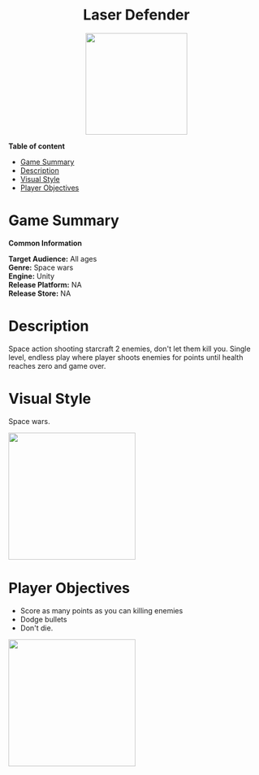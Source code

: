 <div align="center">
  <h1>Laser Defender</h1>
</div>

<div align="center"> 
  <img src="images/logo.PNG" width="200">
</div>

**Table of content**
- [Game Summary](#game-summary)
- [Description](#description)
- [Visual Style](#visual-style)
- [Player Objectives](#player-objectives)

# Game Summary

**Common Information**

**Target Audience:** All ages <br>
**Genre:** Space wars <br>
**Engine:** Unity <br>
**Release Platform:** NA <br>
**Release Store:** NA <br>

# Description

Space action shooting starcraft 2 enemies, don't let them kill you. Single level, endless play where player shoots enemies for points until health reaches zero and game over.

# Visual Style
Space wars.

<img src="images/screenshot.PNG" width="250">

# Player Objectives
- Score as many points as you can killing enemies
- Dodge bullets
- Don't die.

<img src="images/gameplay.gif" width="250">
